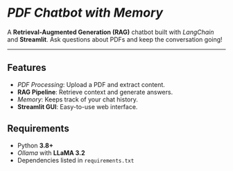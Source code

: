 # *PDF Chatbot with Memory*

A **Retrieval-Augmented Generation (RAG)** chatbot built with *LangChain* and **Streamlit**. Ask questions about PDFs and keep the conversation going!

---

## **Features**
- *PDF Processing*: Upload a PDF and extract content.
- **RAG Pipeline**: Retrieve context and generate answers.
- *Memory*: Keeps track of your chat history.
- **Streamlit GUI**: Easy-to-use web interface.

## **Requirements**
- Python **3.8+**
- *Ollama* with **LLaMA 3.2**
- Dependencies listed in `requirements.txt`
